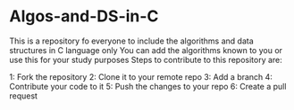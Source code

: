 # Algos-and-DS-in-C
This is a repository fo everyone to include the algorithms and data structures in C language only
You can add the algorithms known to you or use this for your study purposes
Steps to contribute to this repository are:

1: Fork the repository
2: Clone it to your remote repo
3: Add a branch
4: Contribute your code to it
5: Push the changes to your repo
6: Create a pull request

